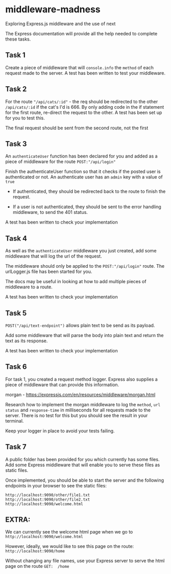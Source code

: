 # middleware-madness

Exploring Express.js middleware and the use of next

The Express documentation will provide all the help needed to complete these tasks.

## Task 1

Create a piece of middleware that will `console.info` the `method` of each request made to the server. A test has been written to test your middleware.

## Task 2

For the route `"/api/cats/:id"` - the req should be redirected to the other `/api/cats/:id` if the cat's I'd is 666. By only adding code in the if statement for the first route, re-direct the request to the other. A test has been set up for you to test this.

The final request should be sent from the second route, not the first

## Task 3

An `authenticateUser` function has been declared for you and added as a piece of middleware for the route `POST:"/api/login"`

Finish the authenticateUser function so that it checks if the posted user is authenticated or not. An authenticate user has an `admin` key with a value of `true`

-   If authenticated, they should be redirected back to the route to finish the request.

-   If a user is not authenticated, they should be sent to the error handling middleware, to send the 401 status.

A test has been written to check your implementation

## Task 4

As well as the `authenticateUser` middleware you just created, add some middleware that will log the url of the request.

The middleware should only be applied to the `POST:"/api/login"` route. The urlLogger.js file has been started for you.

The docs may be useful in looking at how to add multiple pieces of middleware to a route.

A test has been written to check your implementation

## Task 5

`POST("/api/text-endpoint")` allows plain text to be send as its payload.

Add some middleware that will parse the body into plain text and return the text as its response.

A test has been written to check your implementation

## Task 6

For task 1, you created a request method logger. Express also supplies a piece of middleware that can provide this information.

morgan - https://expressjs.com/en/resources/middleware/morgan.html

Research how to implement the morgan middleware to log the `method`, `url` `status` and `response-time` in milliseconds for all requests made to the server. There is no test for this but you should see the result in your terminal.

Keep your logger in place to avoid your tests failing.

## Task 7

A public folder has been provided for you which currently has some files. Add some Express middleware that will enable you to serve these files as static files.

Once implemented, you should be able to start the server and the following endpoints in your browser to see the static files:

    http://localhost:9090/other/file1.txt
    http://localhost:9090/other/file2.txt
    http://localhost:9090/welcome.html

## EXTRA:

We can currently see the welcome html page when we go to `http://localhost:9090/welcome.html`

However, ideally, we would like to see this page on the route: `http://localhost:9090/home`

Without changing any file names, use your Express server to serve the html page on the route `GET:  /home`
